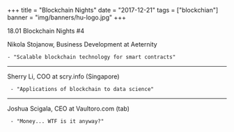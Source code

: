 +++
title = "Blockchain Nights"
date = "2017-12-21"
tags = ["blockchian"]
banner = "img/banners/hu-logo.jpg"
+++

18.01 Blockchain Nights #4 

<!--more-->

  Nikola Stojanow, Business Development at Aeternity

 
    - "Scalable blockchain technology for smart contracts"


----

  Sherry Li, COO at scry.info (Singapore)

     - "Applications of blockchain to data science"
	
----

 Joshua Scigala, CEO at Vaultoro.com (tab)
 
     - "Money... WTF is it anyway?"
​
​
​


